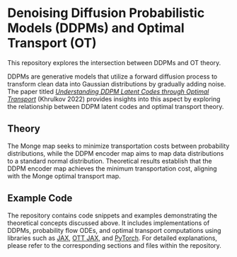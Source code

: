 # Denoising Diffusion Probabilistic Models (DDPMs) and Optimal Transport (OT)

This repository explores the intersection between DDPMs and OT theory.

DDPMs are generative models that utilize a forward diffusion process to transform clean data into Gaussian distributions by gradually adding noise. The paper titled *[Understanding DDPM Latent Codes through Optimal Transport](https://arxiv.org/abs/2202.07477)* (Khrulkov 2022) provides insights into this aspect by exploring the relationship between DDPM latent codes and optimal transport theory.

## Theory

The Monge map seeks to minimize transportation costs between probability distributions, while the DDPM encoder map aims to map data distributions to a standard normal distribution. Theoretical results establish that the DDPM encoder map achieves the minimum transportation cost, aligning with the Monge optimal transport map.

## Example Code

The repository contains code snippets and examples demonstrating the theoretical concepts discussed above. It includes implementations of DDPMs, probability flow ODEs, and optimal transport computations using libraries such as [JAX](https://github.com/google/jax), [OTT JAX](https://github.com/ott-jax/ott), and [PyTorch](https://github.com/pytorch/pytorch).
For detailed explanations, please refer to the corresponding sections and files within the repository.
